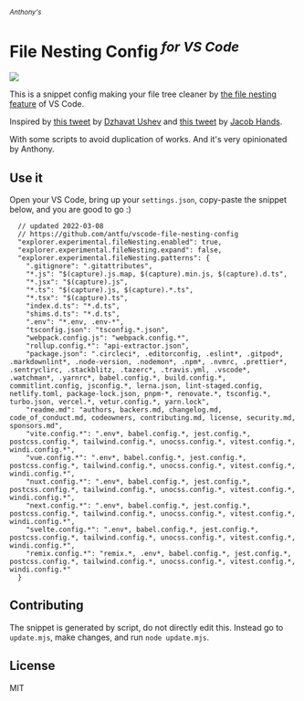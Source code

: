 <sub><em>Anthony's</em></sub>
<h1>File Nesting Config<sup><em> for VS Code</em></sup></h1>

![](https://user-images.githubusercontent.com/11247099/157142238-b00deecb-8d56-424f-9b20-ef6a6f5ddf99.png)

This is a snippet config making your file tree cleaner by [the file nesting feature](https://code.visualstudio.com/updates/v1_64#_explorer-file-nesting) of VS Code.

Inspired by [this tweet](https://twitter.com/dzhavatushev/status/1500511236634599430) by [Dzhavat Ushev](https://twitter.com/dzhavatushev) and [this tweet](https://twitter.com/jachands/status/1500173829733240844) by [Jacob Hands](https://twitter.com/jachands).

With some scripts to avoid duplication of works. And it's very opinionated by Anthony.

## Use it

Open your VS Code, bring up your `settings.json`, copy-paste the snippet below, and you are good to go :)

```jsonc
  // updated 2022-03-08
  // https://github.com/antfu/vscode-file-nesting-config
  "explorer.experimental.fileNesting.enabled": true,
  "explorer.experimental.fileNesting.expand": false,
  "explorer.experimental.fileNesting.patterns": {
    ".gitignore": ".gitattributes",
    "*.js": "$(capture).js.map, $(capture).min.js, $(capture).d.ts",
    "*.jsx": "$(capture).js",
    "*.ts": "$(capture).js, $(capture).*.ts",
    "*.tsx": "$(capture).ts",
    "index.d.ts": "*.d.ts",
    "shims.d.ts": "*.d.ts",
    ".env": "*.env, .env-*",
    "tsconfig.json": "tsconfig.*.json",
    "webpack.config.js": "webpack.config.*",
    "rollup.config.*": "api-extractor.json",
    "package.json": ".circleci*, .editorconfig, .eslint*, .gitpod*, .markdownlint*, .node-version, .nodemon*, .npm*, .nvmrc, .prettier*, .sentryclirc, .stackblitz, .tazerc*, .travis.yml, .vscode*, .watchman*, .yarnrc*, babel.config.*, build.config.*, commitlint.config, jsconfig.*, lerna.json, lint-staged.config, netlify.toml, package-lock.json, pnpm-*, renovate.*, tsconfig.*, turbo.json, vercel.*, vetur.config.*, yarn.lock",
    "readme.md": "authors, backers.md, changelog.md, code_of_conduct.md, codeowners, contributing.md, license, security.md, sponsors.md",
    "vite.config.*": ".env*, babel.config.*, jest.config.*, postcss.config.*, tailwind.config.*, unocss.config.*, vitest.config.*, windi.config.*",
    "vue.config.*": ".env*, babel.config.*, jest.config.*, postcss.config.*, tailwind.config.*, unocss.config.*, vitest.config.*, windi.config.*",
    "nuxt.config.*": ".env*, babel.config.*, jest.config.*, postcss.config.*, tailwind.config.*, unocss.config.*, vitest.config.*, windi.config.*",
    "next.config.*": ".env*, babel.config.*, jest.config.*, postcss.config.*, tailwind.config.*, unocss.config.*, vitest.config.*, windi.config.*",
    "svelte.config.*": ".env*, babel.config.*, jest.config.*, postcss.config.*, tailwind.config.*, unocss.config.*, vitest.config.*, windi.config.*",
    "remix.config.*": "remix.*, .env*, babel.config.*, jest.config.*, postcss.config.*, tailwind.config.*, unocss.config.*, vitest.config.*, windi.config.*"
  }
```

## Contributing

The snippet is generated by script, do not directly edit this. Instead go to `update.mjs`, make changes, and run `node update.mjs`.

## License

MIT
